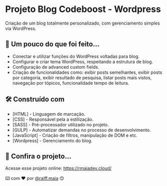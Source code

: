 # Projeto Blog Codeboost - Wordpress

Criação de um blog totalmente personalizado, com gerenciamento simples via WordPress.

## 🚀 Um pouco do que foi feito...

- Conectar e utilizar funções do WordPress voltadas para blog.
- Configurar e criar tema WordPress, respeitando a estrutura de blog.
- Configuração de advanced custom fields.
- Criação de funcionalidades como: exibir posts semelhantes, exibir posts por categoria, exibir resultado de pesquisa, listar posts mais vistos, navegação por tópicos, funcionalidade tempo de leitura.

## 🛠️ Construído com

- [HTML] - Linguagem de marcação.
- [CSS] - Responsável pela a estilização.
- [SASS] - Pré-processador utilizado no projeto.
- [GULP] - Automatizar demandas no processo de desenvolvimento.
- [JavaScript] - Criação de filtros, manipulação de DOM e etc.
- [Wordpress] - Gerenciamento do blog.

## 📌 Confira o projeto...

Acesse esse projeto online: https://rmaiadev.cloud/

⌨️ com ❤️ por [@raiff.maia](https://gist.github.com/rmaiafrontend) 😊
